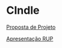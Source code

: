 # CIndle

[Proposta de Projeto](https://docs.google.com/document/d/1_tEz8jyizbmsjf_1jU7Q_G8q2RjQxXD7yaBiHKtDRYs/edit#heading=h.cg2kww6cja7)

[Apresentação RUP](https://www.canva.com/design/DAFJbuhPjzk/8CTVVwfoMQkNeWCnbFwxGw/view?utm_content=DAFJbuhPjzk&utm_campaign=designshare&utm_medium=link&utm_source=publishpresent)
